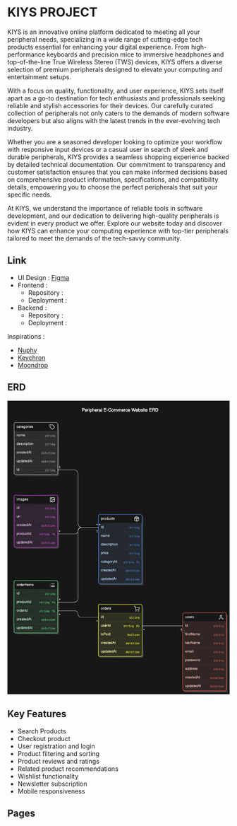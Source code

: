 # KIYS PROJECT

KIYS is an innovative online platform dedicated to meeting all your peripheral needs, specializing in a wide range of cutting-edge tech products essential for enhancing your digital experience. From high-performance keyboards and precision mice to immersive headphones and top-of-the-line True Wireless Stereo (TWS) devices, KIYS offers a diverse selection of premium peripherals designed to elevate your computing and entertainment setups.

With a focus on quality, functionality, and user experience, KIYS sets itself apart as a go-to destination for tech enthusiasts and professionals seeking reliable and stylish accessories for their devices. Our carefully curated collection of peripherals not only caters to the demands of modern software developers but also aligns with the latest trends in the ever-evolving tech industry.

Whether you are a seasoned developer looking to optimize your workflow with responsive input devices or a casual user in search of sleek and durable peripherals, KIYS provides a seamless shopping experience backed by detailed technical documentation. Our commitment to transparency and customer satisfaction ensures that you can make informed decisions based on comprehensive product information, specifications, and compatibility details, empowering you to choose the perfect peripherals that suit your specific needs.

At KIYS, we understand the importance of reliable tools in software development, and our dedication to delivering high-quality peripherals is evident in every product we offer. Explore our website today and discover how KIYS can enhance your computing experience with top-tier peripherals tailored to meet the demands of the tech-savvy community.

## Link

- UI Design : [Figma](https://figma.com)
- Frontend :
  - Repository :
  - Deployment :
- Backend :
  - Repository :
  - Deployment :

Inspirations :

- [Nuphy](https://nuphy.com)
- [Keychron](https://keychron.com)
- [Moondrop](https://moondroplab.com)

## ERD

![ERD](./assets/erd.svg)

## Key Features

- Search Products
- Checkout product
- User registration and login
- Product filtering and sorting
- Product reviews and ratings
- Related product recommendations
- Wishlist functionality
- Newsletter subscription
- Mobile responsiveness

## Pages
